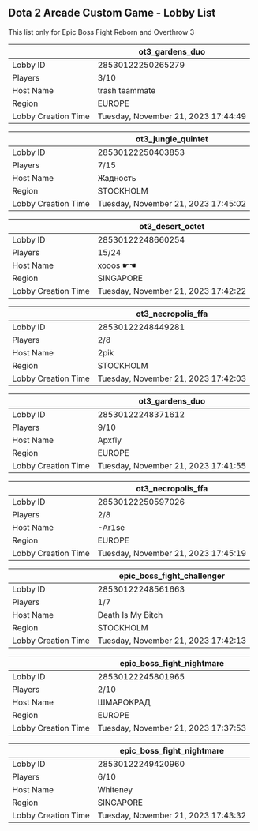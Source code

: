 ## Dota 2 Arcade Custom Game - Lobby List

This list only for Epic Boss Fight Reborn and Overthrow 3

|  | ot3_gardens_duo |
| ------ | ------ |
| Lobby ID | 28530122250265279 |
| Players | 3/10 |
| Host Name | trash teammate |
| Region | EUROPE |
| Lobby Creation Time | Tuesday, November 21, 2023 17:44:49 |


|  | ot3_jungle_quintet |
| ------ | ------ |
| Lobby ID | 28530122250403853 |
| Players | 7/15 |
| Host Name | Жадность |
| Region | STOCKHOLM |
| Lobby Creation Time | Tuesday, November 21, 2023 17:45:02 |


|  | ot3_desert_octet |
| ------ | ------ |
| Lobby ID | 28530122248660254 |
| Players | 15/24 |
| Host Name | xooos ☛☚ |
| Region | SINGAPORE |
| Lobby Creation Time | Tuesday, November 21, 2023 17:42:22 |


|  | ot3_necropolis_ffa |
| ------ | ------ |
| Lobby ID | 28530122248449281 |
| Players | 2/8 |
| Host Name | 2pik |
| Region | STOCKHOLM |
| Lobby Creation Time | Tuesday, November 21, 2023 17:42:03 |


|  | ot3_gardens_duo |
| ------ | ------ |
| Lobby ID | 28530122248371612 |
| Players | 9/10 |
| Host Name | Apxfly |
| Region | EUROPE |
| Lobby Creation Time | Tuesday, November 21, 2023 17:41:55 |


|  | ot3_necropolis_ffa |
| ------ | ------ |
| Lobby ID | 28530122250597026 |
| Players | 2/8 |
| Host Name | -Ar1se |
| Region | EUROPE |
| Lobby Creation Time | Tuesday, November 21, 2023 17:45:19 |


|  | epic_boss_fight_challenger |
| ------ | ------ |
| Lobby ID | 28530122248561663 |
| Players | 1/7 |
| Host Name | Death Is My Bitch |
| Region | STOCKHOLM |
| Lobby Creation Time | Tuesday, November 21, 2023 17:42:13 |


|  | epic_boss_fight_nightmare |
| ------ | ------ |
| Lobby ID | 28530122245801965 |
| Players | 2/10 |
| Host Name | ШМАРОКРАД |
| Region | EUROPE |
| Lobby Creation Time | Tuesday, November 21, 2023 17:37:53 |


|  | epic_boss_fight_nightmare |
| ------ | ------ |
| Lobby ID | 28530122249420960 |
| Players | 6/10 |
| Host Name | Whiteney |
| Region | SINGAPORE |
| Lobby Creation Time | Tuesday, November 21, 2023 17:43:32 |


